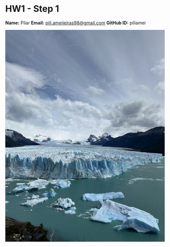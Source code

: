 # HW1 - Step 1

**Name:** Pilar
**Email:** pili.ameijeiras98@gmail.com
 **GitHub ID:** piliamei

 ![My image](image.jpeg)
